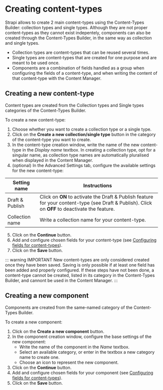 # Creating content-types

Strapi allows to create 2 main content-types using the Content-Types Builder: collection types and single types. Although they are not proper content-types as they cannot exist indepentely, components can also be created through the Content-Types Builder, in the same way as collection and single types.

- Collection types are content-types that can be reused several times.
- Single types are content-types that are created for one purpose and are meant to be used once.
- Components are a combination of fields handled as a group when configuring the fields of a content-type, and when writing the content of that content-type with the Content Manager.

## Creating a new content-type

Content types are created from the Collection types and Single types categories of the Content-Types Builder.

To create a new content-type:

1. Choose whether you want to create a collection type or a single type.
2. Click on the **Create a new collection/single type** button in the category of the content-type you want to create.
3. In the content-type creation window, write the name of the new content-type in the *Display name* textbox. In creating a collection type, opt for a singular name, as collection type names are automatically pluralised when displayed in the Content Manager.
4. (optional) In the Advanced Settings tab, configure the available settings for the new content-type:

| Setting name    | Instructions                                                                                                                                     |
|-----------------|--------------------------------------------------------------------------------------------------------------------------------------------------|
| Draft & Publish | Click on **ON** to activate the Draft & Publish feature for your content-type (see Draft & Publish). Click on **OFF** to deactivate the feature. |
| Collection name | Write a collection name for your content-type.                                                                                                   |

5. Click on the **Continue** button.
6. Add and configure chosen fields for your content-type (see [Configuring fields for content-types](/user-docs/latest/content-manager/configuring-fields-content-type)).
7. Click on the **Save** button.

::: warning IMPORTANT
New content-types are only considered created once they have been saved. Saving is only possible if at least one field has been added and properly configured. If these steps have not been done, a content-type cannot be created, listed in its category in the Content-Types Builder, and cannont be used in the Content Manager.
:::

## Creating a new component

Components are created from the same-named category of the Content-Types Builder.

To create a new component:

1. Click on the **Create a new component** button.
2. In the component creation window, configure the base settings of the new component:
   - Write the name of the component in the *Name* textbox.
   - Select an available category, or enter in the textbox a new category name to create one.
   - Choose an icon to represent the new component.
3. Click on the **Continue** button.
4. Add and configure chosen fields for your component (see [Configuring fields for content-types](/user-docs/latest/content-manager/configuring-fields-content-type)).
5. Click on the **Save** button.